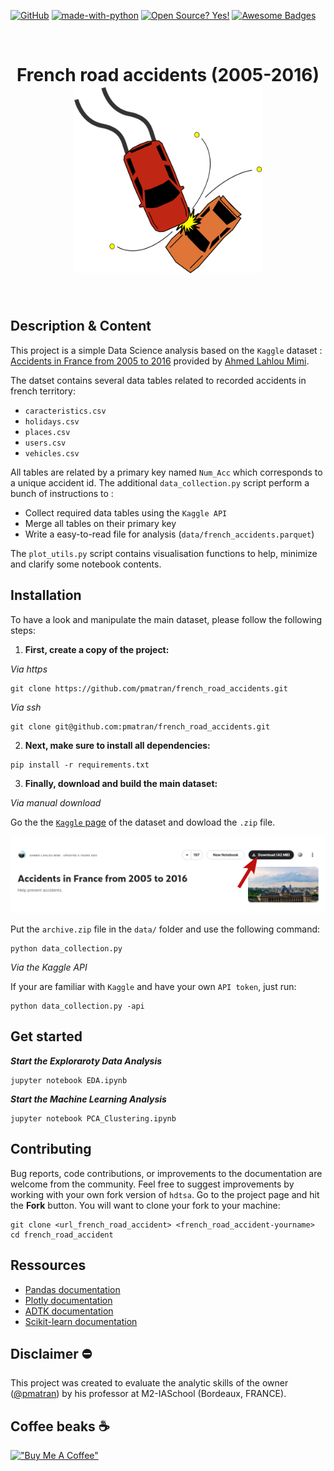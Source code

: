 
[![GitHub](https://badgen.net/badge/icon/github?icon=github&label)](https://github.com)
[![made-with-python](https://img.shields.io/badge/Made%20with-Python-1f425f.svg)](https://www.python.org/)
[![Open Source? Yes!](https://badgen.net/badge/Open%20Source%20%3F/Yes%21/blue?icon=github)](https://github.com/Naereen/badges/)
[![Awesome Badges](https://img.shields.io/badge/badges-awesome-green.svg)](https://github.com/Naereen/badges)

<br>
<H1 align="center"> 
	<b>French road accidents (2005-2016)</b>
	<br>
	<img height="300" width="300" src="assets/car-crash-icon.png">
</H1>
<br>

Description & Content
-----------------------------------------------
This project is a simple Data Science analysis based on the `Kaggle` dataset : [Accidents in France from 2005 to 2016](https://www.kaggle.com/datasets/ahmedlahlou/accidents-in-france-from-2005-to-2016) provided by [Ahmed Lahlou Mimi](https://www.kaggle.com/ahmedlahlou).

The datset contains several data tables related to recorded accidents in french territory:
- `caracteristics.csv`
- `holidays.csv`
- `places.csv`
- `users.csv`
- `vehicles.csv`

All tables are related by a primary key named `Num_Acc` which corresponds to a unique accident id.
The additional `data_collection.py` script perform a bunch of instructions to :
- Collect required data tables using the `Kaggle API`
- Merge all tables on their primary key
- Write a easy-to-read file for analysis (`data/french_accidents.parquet`)

The `plot_utils.py` script contains visualisation functions to help, minimize and clarify some notebook contents.


Installation
------------------------------------------------
To have a look and manipulate the main dataset, please follow the following steps:

1. **First, create a copy of the project:**

_Via https_
```shell
git clone https://github.com/pmatran/french_road_accidents.git
```
_Via ssh_
```shell
git clone git@github.com:pmatran/french_road_accidents.git
```

2. **Next, make sure to install all dependencies:**

```shell
pip install -r requirements.txt
```

3. **Finally, download and build the main dataset:**

_Via manual download_

Go the the [`Kaggle` page](https://www.kaggle.com/datasets/ahmedlahlou/accidents-in-france-from-2005-to-2016) of the dataset and dowload the `.zip` file.

<img src="assets/download_kaggle.png">

Put the `archive.zip` file in the `data/` folder and use the following command:

```shell
python data_collection.py
```

_Via the Kaggle API_

If your are familiar with `Kaggle` and have your own  `API token`, just run:

```shell
python data_collection.py -api
```


Get started
-----------------------------------------------

**_Start the Exploraroty Data Analysis_**
```shell
jupyter notebook EDA.ipynb
```

**_Start the Machine Learning Analysis_**
```shell
jupyter notebook PCA_Clustering.ipynb
```


Contributing
------------------------------------------------
Bug reports, code contributions, or improvements to the documentation are welcome from the community. 
Feel free to suggest improvements by working with your own fork version of `hdtsa`. Go to the project page and hit the **Fork** button.
You will want to clone your fork to your machine:

```shell
git clone <url_french_road_accident> <french_road_accident-yourname>
cd french_road_accident
```


Ressources
-----------------------------------------------
+ [Pandas documentation](https://pandas.pydata.org/docs/)
+ [Plotly documentation](https://plotly.com/python/)
+ [ADTK  documentation](https://adtk.readthedocs.io/en/stable/)
+ [Scikit-learn documentation](https://scikit-learn.org/stable/)


Disclaimer :no_entry:
-----------------------------------------------
This project was created to evaluate the analytic skills of the owner ([@pmatran](https://github.com/pmatran)) by his professor at M2-IASchool (Bordeaux, FRANCE).


Coffee beaks :coffee:
-----------------------------------------------
[!["Buy Me A Coffee"](https://www.buymeacoffee.com/assets/img/custom_images/orange_img.png)](https://www.buymeacoffee.com/pmatran)
